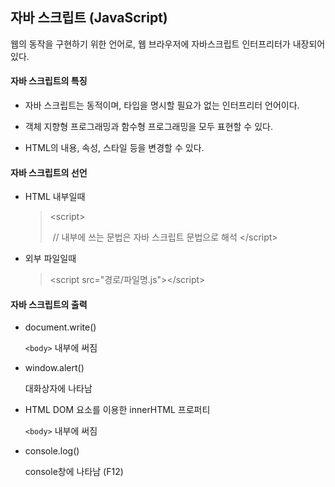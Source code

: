## 자바 스크립트 (JavaScript)

웹의 동작을 구현하기 위한 언어로, 웹 브라우저에 자바스크립트 인터프리터가 내장되어 있다.

#### 자바 스크립트의 특징

- 자바 스크립트는 동적이며, 타입을 명시할 필요가 없는 인터프리터 언어이다.

- 객체 지향형 프로그래밍과 함수형 프로그래밍을 모두 표현할 수 있다.

- HTML의 내용, 속성, 스타일 등을 변경할 수 있다.

#### 자바 스크립트의 선언

- HTML 내부일때

  > \<script>
  >
  > ​		// 내부에 쓰는 문법은 자바 스크립트 문법으로 해석
  > \</script>

- 외부 파일일때

  > \<script src="경로/파일명.js">\</script>

#### 자바 스크립트의 출력

- document.write()

  `<body>` 내부에 써짐

- window.alert()

  대화상자에 나타남

- HTML DOM 요소를 이용한 innerHTML 프로퍼티

  `<body>` 내부에 써짐

- console.log()

  console창에 나타남 (F12)

  
